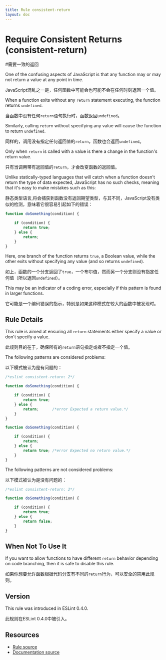 ```yaml
---
title: Rule consistent-return
layout: doc
---
```

<!-- Note: No pull requests accepted for this file. See README.md in the root directory for details. -->
# Require Consistent Returns (consistent-return)

#需要一致的返回

One of the confusing aspects of JavaScript is that any function may or may not return a value at any point in time. 

JavaScript混乱之一是，任何函数中可能会也可能不会在任何时刻返回一个值。

When a function exits without any `return` statement executing, the function returns `undefined`. 

当函数中没有任何`return`语句执行时，函数返回`undefined`。

Similarly, calling `return` without specifying any value will cause the function to return `undefined`. 

同样的，调用没有指定任何返回值的`return`，函数也会返回`undefined`。

Only when `return` is called with a value is there a change in the function's return value.

只有当调用带有返回值的`return`，才会改变函数的返回值。

Unlike statically-typed languages that will catch when a function doesn't return the type of data expected, JavaScript has no such checks, meaning that it's easy to make mistakes such as this:

静态类型语言,将会捕获到函数没有返回期望类型，与其不同，JavaScript没有类似的检测，意味着它很容易引起如下的错误：

```js
function doSomething(condition) {

    if (condition) {
        return true;
    } else {
        return;
    }
}
```

Here, one branch of the function returns `true`, a Boolean value, while the other exits without specifying any value (and so returns `undefined`). 

如上，函数的一个分支返回了`true`，一个布尔值，然而另一个分支则没有指定任何值（所以返回`undefined`）。

This may be an indicator of a coding error, especially if this pattern is found in larger functions.

它可能是一个编码错误的指示，特别是如果这种模式在较大的函数中被发现时。

## Rule Details

This rule is aimed at ensuring all `return` statements either specify a value or don't specify a value.

此规则目的在于，确保所有的`return`语句指定或者不指定一个值。

The following patterns are considered problems:

以下模式被认为是有问题的：

```js
/*eslint consistent-return: 2*/

function doSomething(condition) {

    if (condition) {
        return true;
    } else {
        return;      /*error Expected a return value.*/
    }
}

function doSomething(condition) {

    if (condition) {
        return;
    } else {
        return true; /*error Expected no return value.*/
    }
}
```

The following patterns are not considered problems:

以下模式被认为是没有问题的：

```js
/*eslint consistent-return: 2*/

function doSomething(condition) {

    if (condition) {
        return true;
    } else {
        return false;
    }
}
```

## When Not To Use It

If you want to allow functions to have different `return` behavior depending on code branching, then it is safe to disable this rule.

如果你想要允许函数根据代码分支有不同的`return`行为，可以安全的禁用此规则。

## Version

This rule was introduced in ESLint 0.4.0.

此规则在ESLint 0.4.0中被引入。

## Resources

* [Rule source](https://github.com/eslint/eslint/tree/master/lib/rules/consistent-return.js)
* [Documentation source](https://github.com/eslint/eslint/tree/master/docs/rules/consistent-return.md)
